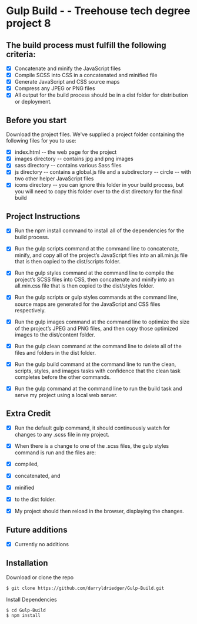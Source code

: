 # Gulp Build - - Treehouse tech degree project 8

## The build process must fulfill the following criteria:

- [x] Concatenate and minify the JavaScript files
- [x] Compile SCSS into CSS in a concatenated and minified file
- [x] Generate JavaScript and CSS source maps
- [x] Compress any JPEG or PNG files
- [x] All output for the build process should be in a dist folder for distribution or deployment.

## Before you start

Download the project files. We've supplied a project folder containing the following files for you to use:
- [x] index.html -- the web page for the project
- [x] images directory -- contains jpg and png images
- [x] sass directory -- contains various Sass files
- [x] js directory -- contains a global.js file and a subdirectory -- circle -- with two other helper JavaScript files
- [x] icons directory -- you can ignore this folder in your build process, but you will need to copy this folder over to the dist directory for the final build

## Project Instructions

- [x] Run the npm install command to install all of the dependencies for the build process.
- [x] Run the gulp scripts command at the command line to concatenate, minify, and copy all of the project’s JavaScript files into an all.min.js file that is then copied to the dist/scripts folder.
- [x] Run the gulp styles command at the command line to compile the project’s SCSS files into CSS, then concatenate and minify into an all.min.css file that is then copied to the dist/styles folder.
- [x] Run the gulp scripts or gulp styles commands at the command line, source maps are generated for the JavaScript and CSS files respectively.
- [x] Run the gulp images command at the command line to optimize the size of the project’s JPEG and PNG files, and then copy those optimized images to the dist/content folder.
- [x] Run the gulp clean command at the command line to delete all of the files and folders in the dist folder.
- [x] Run the gulp build command at the command line to run the clean, scripts, styles, and images tasks with confidence that the clean task completes before the other commands.
- [x] Run the gulp command at the command line to run the build task and serve my project using a local web server.


## Extra Credit
- [x] Run the default gulp command, it should continuously watch for changes to any .scss file in my project.
- [x] When there is a change to one of the .scss files, the gulp styles command is run and the files are:
- [x] compiled,
- [x] concatenated, and
- [x] minified
- [x] to the dist folder.
- [x] My project should then reload in the browser, displaying the changes.      


## Future additions
- [x] Currently no additions

## Installation

Download or clone the repo
```sh
$ git clone https://github.com/darryldriedger/Gulp-Build.git
```
Install Dependencies
````sh
$ cd Gulp-Build
$ npm install
````
